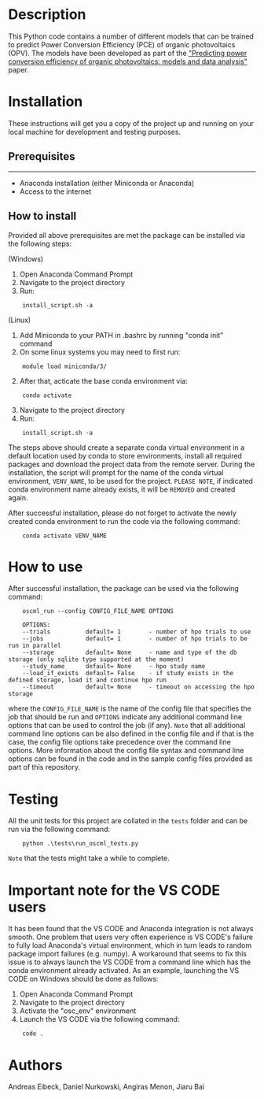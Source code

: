 # Description #

This Python code contains a number of different models that can be trained to predict Power Conversion Efficiency (PCE) of organic photovoltaics (OPV). The models have been developed as part of the ["Predicting power conversion efficiency of organic photovoltaics: models and data analysis"](https://como.ceb.cam.ac.uk/preprints/268/) paper.

# Installation #

These instructions will get you a copy of the project up and running on your local machine for development and testing purposes.

## Prerequisites ##
-----------------
- Anaconda installation (either Miniconda or Anaconda)
- Access to the internet

## How to install ##

Provided all above prerequisites are met the package can be installed via the following steps:

(Windows)
1. Open Anaconda Command Prompt
2. Navigate to the project directory
3. Run:
```console
    install_script.sh -a
```

(Linux)
1. Add Miniconda to your PATH in .bashrc by running "conda init" command
2. On some linux systems you may need to first run:
```console
    module load miniconda/3/
```
2. After that, acticate the base conda environment via:
```console
    conda activate
```
3. Navigate to the project directory
4. Run:
```console
    install_script.sh -a
```

The steps above should create a separate conda virtual environment in a default location used by conda to store environments, install all required packages and download the project data from the remote server. During the installation, the script will prompt for the name of the conda virtual environment, `VENV_NAME`, to be used for the project. `PLEASE NOTE`, if indicated conda environment name already exists, it will be `REMOVED` and created again.

After successful installation, please do not forget to activate the newly created conda environment to run the code via the following command:
```console
    conda activate VENV_NAME
```

# How to use #

After successful installation, the package can be used via the following command:
```console
    oscml_run --config CONFIG_FILE_NAME OPTIONS

    OPTIONS:
    --trials          default= 1        - number of hpo trials to use
    --jobs            default= 1        - number of hpo trials to be run in parallel
    --storage         default= None     - name and type of the db storage (only sqlite type supported at the moment)
    --study_name      default= None     - hpo study name
    --load_if_exists  default= False    - if study exists in the defined storage, load it and continue hpo run
    --timeout         default= None     - timeout on accessing the hpo storage
```

where the `CONFIG_FILE_NAME` is the name of the config file that specifies the job that should be run and `OPTIONS` indicate any additional command line options that can be used to control the job (if any). `Note` that all additional command line options can be also defined in the config file and if that is the case, the config file options take precedence over the command line options. More information about the config file syntax and command line options can be found in the code and in the sample config files provided as part of this repository.


# Testing #

All the unit tests for this project are collated in the `tests` folder and can be run via the following command:
```console
    python .\tests\run_oscml_tests.py
```
`Note` that the tests might take a while to complete.

# Important note for the VS CODE users #

It has been found that the VS CODE and Anaconda integration is not always smooth. One problem that users very often experience is VS CODE's failure to fully load Anaconda's virtual environment, which in turn leads to random package import failures (e.g. numpy). A workaround that seems to fix this issue is to always launch the VS CODE from a command line which has the conda environment already activated. As an example, launching the VS CODE on Windows should be done as follows:

1. Open Anaconda Command Prompt
2. Navigate to the project directory
3. Activate the "osc_env" environment
4. Launch the VS CODE via the following command:
```console
    code .
```

# Authors #

Andreas Eibeck, Daniel Nurkowski, Angiras Menon, Jiaru Bai